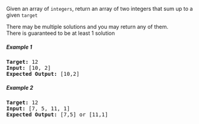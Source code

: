 Given an array of `integers`, return an array of two integers that sum up to a given `target`

There may be multiple solutions and you may return any of them.  
There is guaranteed to be at least 1 solution

##### Example 1

<pre>
<b>Target:</b> 12
<b>Input:</b> [10, 2]
<b>Expected Output:</b> [10,2]
</pre>

##### Example 2

<pre>
<b>Target:</b> 12
<b>Input:</b> [7, 5, 11, 1]
<b>Expected Output:</b> [7,5] or [11,1]
</pre>
